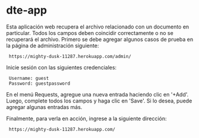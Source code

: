 # dte-app
Esta aplicación web recupera el archivo relacionado con un documento en particular.
Todos los campos deben coincidir correctamente o no se recuperará el archivo.
Primero se debe agregar algunos casos de prueba en la página de administración siguiente:

     https://mighty-dusk-11287.herokuapp.com/admin/
     
Inicie sesión con las siguientes credenciales:

     Username: guest
     Password: guestpassword

En el menú Requests, agregue una nueva entrada haciendo clic en '+Add'.
Luego, complete todos los campos y haga clic en 'Save'.
Si lo desea, puede agregar algunas entradas más.

Finalmente, para verla en acción, ingrese a la siguiente dirección:

     https://mighty-dusk-11287.herokuapp.com/
